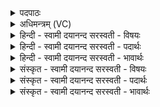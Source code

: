 <details><summary>पदपाठः</summary>

सु॒षु॒म्णः। सु॒सु॒म्न इति॑ सुऽसु॒म्नः। सूर्य॑रश्मि॒रिति॒ सूर्य॑ऽरश्मिः। च॒न्द्रमाः॑। ग॒न्ध॒र्वः। तस्य॑। नक्ष॑त्राणि। अ॒प्स॒रसः॑। भे॒कुर॑यः। नाम॑। सः। नः॒। इ॒दम्। ब्रह्म॑। क्ष॒त्रम्। पा॒तु॒। तस्मै॑। स्वाहा॑। वाट्। ताभ्यः॑। स्वाहा॑। ४०।
</details>

<details><summary>अधिमन्त्रम् (VC)</summary>

- चन्द्रमा देवता
- देवा ऋषयः
- निचृदार्षी जगती
- निषादः
</details>

<details><summary>हिन्दी - स्वामी दयानन्द सरस्वती  - विषयः</summary>

फिर मनुष्यों को चन्द्र आदि लोकों से उपकार लेना चाहिये, यह विषय अगले मन्त्र में कहा है ॥
</details>

<details><summary>हिन्दी - स्वामी दयानन्द सरस्वती  - पदार्थः</summary>

पदार्थान्वयभाषाः -  हे मनुष्यो ! जो (सूर्य्यरश्मिः) सूर्य की किरणोंवाला (सुषुम्णः) जिससे उत्तम सुख होता और (गन्धर्वः) जो सूर्य की किरणों को धारण किये है, वह (चन्द्रमाः) सब को आनन्दयुक्त करनेवाला चन्द्रलोक है (तस्य) उसके जो (नक्षत्राणि) अश्विनी आदि नक्षत्र और (अप्सरसः) आकाश में विद्यमान किरणें (भेकुरयः) प्रकाश को करनेवाली (नाम) प्रसिद्ध हैं, वे चन्द्र की अप्सरा हैं (सः) वह जैसे (नः) हम लोगों के (इदम्) इस (ब्रह्म) पढ़ानेवाले ब्राह्मण और (क्षत्रम्) दुष्टों के नाश करनेहारे क्षत्रियकुल की (पातु) रक्षा करे (तस्मै) उक्त उस प्रकार के चन्द्रलोक के लिये (वाट्) कार्यनिर्वाहपूर्वक (स्वाहा) उत्तम क्रिया और (ताभ्यः) उन किरणों के लिये (स्वाहा) उत्तम क्रिया तुम लोगों को प्रयुक्त करनी चाहिये ॥४० ॥
</details>

<details><summary>हिन्दी - स्वामी दयानन्द सरस्वती  - भावार्थः</summary>

भावार्थभाषाः -  मनुष्यों को चन्द्र आदि लोकों से भी उनकी विद्या से सुख सिद्ध करना चाहिये ॥४० ॥
</details>

<details><summary>संस्कृत - स्वामी दयानन्द सरस्वती  - विषयः</summary>

पुनर्मनुष्यैश्चन्द्रादिभ्य उपकारो ग्राह्य इत्याह ॥
</details>

<details><summary>संस्कृत - स्वामी दयानन्द सरस्वती  - पदार्थः</summary>

पदार्थान्वयभाषाः -  हे मनुष्याः ! यः सूर्यरश्मिः सुषुम्णो गन्धर्वश्चन्द्रमा अस्ति, यास्तस्य नक्षत्राण्यप्सरसो भेकुरयो नाम सन्ति, स यथा न इदं ब्रह्म क्षत्रं पातु तथा विधाय तस्मै वाट् स्वाहा ताभ्यः स्वाहा युष्माभिः संप्रयोज्या ॥४० ॥
</details>

<details><summary>संस्कृत - स्वामी दयानन्द सरस्वती  - भावार्थः</summary>

भावार्थभाषाः -  मनुष्यैश्चन्द्रादिभ्योऽपि तद्विद्यया सुखं साधनीयम् ॥४० ॥
</details>